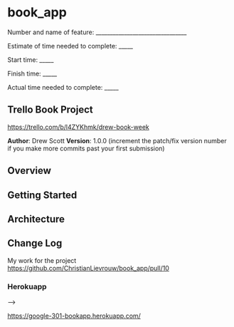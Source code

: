 # book_app

Number and name of feature: ________________________________

Estimate of time needed to complete: _____

Start time: _____

Finish time: _____

Actual time needed to complete: _____

## Trello Book Project
https://trello.com/b/l4ZYKhmk/drew-book-week

**Author**: Drew Scott
**Version**: 1.0.0 (increment the patch/fix version number if you make more commits past your first submission)

## Overview
<!-- Provide a high level overview of what this application is and why you are building it, beyond the fact that it's an assignment for a Code 301 class. (i.e. What's your problem domain?) -->

## Getting Started
<!-- What are the steps that a user must take in order to build this app on their own machine and get it running? -->

## Architecture
<!-- Provide a detailed description of the application design. What technologies (languages, libraries, etc) you're using, and any other relevant design information. -->

## Change Log

My work for the project
https://github.com/ChristianLievrouw/book_app/pull/10
### Herokuapp

<!-- Use this area to document the iterative changes made to your application as each feature is successfully implemented. Use time stamps. Here's an examples:

01-01-2001 4:59pm - Application now has a fully-functional express server, with GET and POST routes for the book resource.

## Credits and Collaborations
<!-- Give credit (and a link) to other people or resources that helped you build this application. -->
-->


https://google-301-bookapp.herokuapp.com/